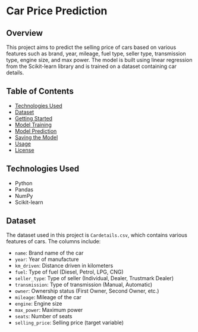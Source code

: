 # Car Price Prediction

## Overview
This project aims to predict the selling price of cars based on various features such as brand, year, mileage, fuel type, seller type, transmission type, engine size, and max power. The model is built using linear regression from the Scikit-learn library and is trained on a dataset containing car details.

## Table of Contents
- [Technologies Used](#technologies-used)
- [Dataset](#dataset)
- [Getting Started](#getting-started)
- [Model Training](#model-training)
- [Model Prediction](#model-prediction)
- [Saving the Model](#saving-the-model)
- [Usage](#usage)
- [License](#license)

## Technologies Used
- Python
- Pandas
- NumPy
- Scikit-learn

## Dataset
The dataset used in this project is `Cardetails.csv`, which contains various features of cars. The columns include:
- `name`: Brand name of the car
- `year`: Year of manufacture
- `km_driven`: Distance driven in kilometers
- `fuel`: Type of fuel (Diesel, Petrol, LPG, CNG)
- `seller_type`: Type of seller (Individual, Dealer, Trustmark Dealer)
- `transmission`: Type of transmission (Manual, Automatic)
- `owner`: Ownership status (First Owner, Second Owner, etc.)
- `mileage`: Mileage of the car
- `engine`: Engine size
- `max_power`: Maximum power
- `seats`: Number of seats
- `selling_price`: Selling price (target variable)

